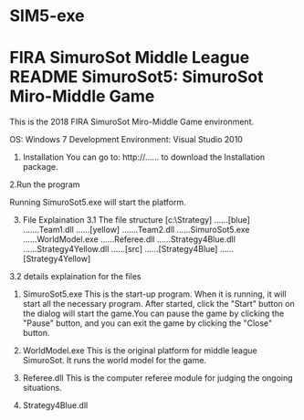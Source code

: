 # SIM5-exe
FIRA SimuroSot Middle League
README
SimuroSot5: SimuroSot Miro-Middle Game
============= 
This is the 2018 FIRA SimuroSot Miro-Middle Game environment.

OS: Windows 7
Development Environment: Visual Studio 2010


1. Installation
You can go to: http://...... to download the Installation package.

2.Run the program 

Running SimuroSot5.exe will start the platform.

3. File Explaination
3.1 The file structure
[c:\Strategy]
 ......[blue]
        .......Team1.dll
 ......[yellow]
        .......Team2.dll
 ......SimuroSot5.exe
 ......WorldModel.exe
 ......Referee.dll
 ......Strategy4Blue.dll
 ......Strategy4Yellow.dll
 ......[src]
       ......[Strategy4Blue]
       ......[Strategy4Yellow]

3.2 details explaination for the files
1. SimuroSot5.exe
This is the start-up program. When it is running, it will start all the necessary program. After started, click the "Start" button on the dialog will start the game.You can pause the game by clicking the "Pause" button, and you can exit the game by clicking the "Close" button.

2. WorldModel.exe
This is the original platform for middle league SimuroSot. It runs the world model for the game.

3. Referee.dll
This is the computer referee module for judging the ongoing situations.

4. Strategy4Blue.dll
